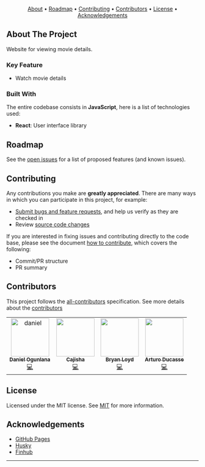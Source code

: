 

<p align="center">
  <a href="#about-the-project">About</a> •
  <a href="#roadmap">Roadmap</a> •
  <a href="#contributing">Contributing</a> •
  <a href="#contributors">Contributors</a> •
  <a href="#license">License</a> •
  <a href="#acknowledgements">Acknowledgements</a>
</p>


<!-- ABOUT THE PROJECT -->

## About The Project

Website for viewing movie details.

### Key Feature
-  Watch movie details

### Built With

The entire codebase consists in **JavaScript**, here is a list of technologies used:

- **React**: User interface library

<!-- ROADMAP -->

## Roadmap

See the [open issues](https://github.com/chingu-voyages/v39-toucans-team-01/issues) for a list of proposed features (and known issues).

<!-- CONTRIBUTING -->

## Contributing

Any contributions you make are **greatly appreciated**. There are many ways in which you can participate in this project, for example:

- [Submit bugs and feature requests](https://github.com/chingu-voyages/v39-toucans-team-01/issues/new/choose), and help us verify as they are checked in
- Review [source code changes](https://github.com/chingu-voyages/v39-toucans-team-01/pulls)

If you are interested in fixing issues and contributing directly to the code base,
please see the document [how to contribute](./CONTRIBUTING.md), which covers the following:
- Commit/PR structure
- PR summary

## Contributors

This project follows the [all-contributors](https://github.com/all-contributors/all-contributors) specification. See more details about the [contributors](https://github.com/chingu-voyages/v39-toucans-team-01/graphs/contributors)

<!-- ALL-CONTRIBUTORS-LIST:START - Do not remove or modify this section -->
<!-- prettier-ignore-start -->
<!-- markdownlint-disable -->
<table align="center">
  <tr>
    <td align="center"><a href="https://github.com/Daniel-ipymb?tab=overview&from=2020-12-01&to=2020-12-31"><img src="https://avatars.githubusercontent.com/u/66982237?v=4" width="100px;" alt="daniel"/><br /><sub><b>Daniel Ogunlana </b></sub></a><br /><a href="https://github.com/chingu-voyages/v39-toucans-team-01/commits?author=Daniel-ipymb" title="Code">💻</a></td>
    <td align="center"><a href="https://github.com/cajishat"><img src="https://avatars.githubusercontent.com/u/17421359?v=4" width="100px;" alt=""/><br /><sub><b>Cajisha</b></sub></a><br /><a href="https://github.com/chingu-voyages/v39-toucans-team-01/commits?author=cajishat" title="Code">💻</a></td>  
    <td align="center"><a href="https://github.com/bryanloyd"><img src="https://avatars.githubusercontent.com/u/15060407?v=4" width="100px;" alt=""/><br /><sub><b>Bryan Loyd</b></sub></a><br /><a href="https://github.com/chingu-voyages/v39-toucans-team-01/commits?author=bryanloyd" title="Code">💻</a></td>
    <td align="center"><a href="https://github.com/ArturoDucasse"><img src="https://avatars.githubusercontent.com/u/66644638?v=4" width="100px;" alt=""/><br /><sub><b>Arturo Ducasse</b></sub></a><br /><a href="https://github.com/chingu-voyages/v39-toucans-team-01/commits?author=ArturoDucasse" title="Code">💻</a></td>
  </tr>
</table>

<!-- markdownlint-restore -->
<!-- prettier-ignore-end -->

<!-- ALL-CONTRIBUTORS-LIST:END -->

<!-- LICENSE -->

## License

Licensed under the MIT license. See [MIT](LICENSE) for more information.

<!-- ACKNOWLEDGEMENTS -->

## Acknowledgements

- [GitHub Pages](https://pages.github.com/)
- [Husky](https://typicode.github.io/husky/#/)
- [Finhub](https://finnhub.io/)

---
